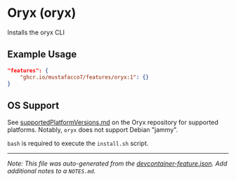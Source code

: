 
# Oryx (oryx)

Installs the oryx CLI

## Example Usage

```json
"features": {
    "ghcr.io/mustafacco7/features/oryx:1": {}
}
```





## OS Support

See [supportedPlatformVersions.md](https://github.com/microsoft/Oryx/blob/main/doc/supportedPlatformVersions.md) on the Oryx repository for supported platforms.  Notably, `oryx` does not support Debian "jammy".

`bash` is required to execute the `install.sh` script.


---

_Note: This file was auto-generated from the [devcontainer-feature.json](https://github.com/mustafacco7/features/blob/main/src/oryx/devcontainer-feature.json).  Add additional notes to a `NOTES.md`._
